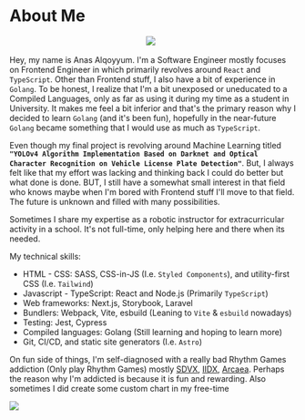 # About Me

<div align="center">
  
  [<img src="https://img.shields.io/badge/linkedin-4A4A4A?style=for-the-badge&logo=linkedin">](https://www.linkedin.com/in/anasalqoyyum/)&nbsp;&nbsp;
  
</div>

Hey, my name is Anas Alqoyyum. I'm a Software Engineer mostly focuses on Frontend Engineer in which primarily revolves around `React` and `TypeScript`. Other than
Frontend stuff, I also have a bit of experience in `Golang`. To be honest, I realize that I'm a bit unexposed or uneducated to a Compiled Languages, only as far as
using it during my time as a student in University. It makes me feel a bit inferior and that's the primary reason why I decided to learn `Golang`
(and it's been fun), hopefully in the near-future `Golang` became something that I would use as much as `TypeScript`.

Even though my final project is revolving around Machine Learning titled **`"YOLOv4 Algorithm Implementation Based on Darknet and Optical Character Recognition on Vehicle License Plate Detection"`**. But, I always felt like that my effort was lacking and thinking back I could do better but what done is done. BUT, I still have a
somewhat small interest in that field who knows maybe when I'm bored with Frontend stuff I'll move to that field. The future is unknown and filled with many possibilities.

Sometimes I share my expertise as a robotic instructor for extracurricular activity in a school. It's not full-time, only helping here and there when its needed.

My technical skills:

- HTML - CSS: SASS, CSS-in-JS (I.e. `Styled Components`), and utility-first CSS (I.e. `Tailwind`)
- Javascript - TypeScript: React and Node.js (Primarily `TypeScript`)
- Web frameworks: Next.js, Storybook, Laravel
- Bundlers: Webpack, Vite, esbuild (Leaning to `Vite` & `esbuild` nowadays)
- Testing: Jest, Cypress
- Compiled languages: Golang (Still learning and hoping to learn more)
- Git, CI/CD, and static site generators (I.e. `Astro`)

On fun side of things, I'm self-diagnosed with a really bad Rhythm Games addiction (Only play Rhythm Games) mostly [SDVX](https://p.eagate.573.jp/game/eacsdvx/vi/index.html), [IIDX](https://p.eagate.573.jp/game/eac2dx/infinitas/), [Arcaea](https://arcaea.lowiro.com/). Perhaps the reason why I'm addicted is because it is fun and rewarding. Also sometimes I did create some custom chart in my free-time

<img src="https://github-readme-stats.vercel.app/api?username=anasalqoyyum&show_icons=true&theme=dark"/>
